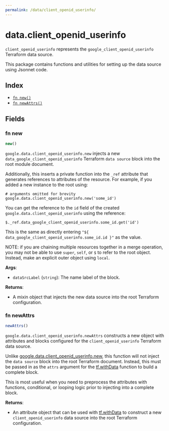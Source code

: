 ```yaml
---
permalink: /data/client_openid_userinfo/
---
```


# data.client_openid_userinfo

`client_openid_userinfo` represents the `google_client_openid_userinfo` Terraform data source.



This package contains functions and utilities for setting up the data source using Jsonnet code.


## Index

* [`fn new()`](#fn-new)
* [`fn newAttrs()`](#fn-newattrs)

## Fields

### fn new

```ts
new()
```


`google.data.client_openid_userinfo.new` injects a new `data_google_client_openid_userinfo` Terraform `data source`
block into the root module document.

Additionally, this inserts a private function into the `_ref` attribute that generates references to attributes of the
resource. For example, if you added a new instance to the root using:

    # arguments omitted for brevity
    google.data.client_openid_userinfo.new('some_id')

You can get the reference to the `id` field of the created `google.data.client_openid_userinfo` using the reference:

    $._ref.data_google_client_openid_userinfo.some_id.get('id')

This is the same as directly entering `"${ data_google_client_openid_userinfo.some_id.id }"` as the value.

NOTE: if you are chaining multiple resources together in a merge operation, you may not be able to use `super`, `self`,
or `$` to refer to the root object. Instead, make an explicit outer object using `local`.

**Args**:
  - `dataSrcLabel` (`string`): The name label of the block.

**Returns**:
- A mixin object that injects the new data source into the root Terraform configuration.


### fn newAttrs

```ts
newAttrs()
```


`google.data.client_openid_userinfo.newAttrs` constructs a new object with attributes and blocks configured for the `client_openid_userinfo`
Terraform data source.

Unlike [google.data.client_openid_userinfo.new](#fn-client_openid_userinfonew), this function will not inject the `data source`
block into the root Terraform document. Instead, this must be passed in as the `attrs` argument for the
[tf.withData](https://github.com/tf-libsonnet/core/tree/main/docs#fn-withdata) function to build a complete block.

This is most useful when you need to preprocess the attributes with functions, conditional, or looping logic prior to
injecting into a complete block.

**Returns**:
  - An attribute object that can be used with [tf.withData](https://github.com/tf-libsonnet/core/tree/main/docs#fn-withdata) to construct a new `client_openid_userinfo` data source into the root Terraform configuration.

